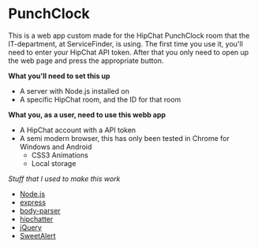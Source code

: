 PunchClock
==========

This is a web app custom made for the HipChat PunchClock room that the IT-department, at ServiceFinder, is using.
The first time you use it, you'll need to enter your HipChat API token. After that you only need to open up the web page and press the appropriate button.

**What you'll need to set this up**

- A server with Node.js installed on
- A specific HipChat room, and the ID for that room

**What you, as a user, need to use this webb app**

- A HipChat account with a API token
- A semi modern browser, this has only been tested in Chrome for Windows and Android
	- CSS3 Animations
	- Local storage

*Stuff that I used to make this work*

- [Node.js](http://nodejs.org/)
- [express](https://www.npmjs.org/package/express)
- [body-parser](https://www.npmjs.org/package/body-parser)
- [hipchatter](https://www.npmjs.org/package/hipchatter)
- [jQuery](http://jquery.com/)
- [SweetAlert](http://tristanedwards.me/sweetalert)